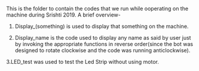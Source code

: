 This is the folder to contain the codes that we run while ooperating on the machine during Srishti 2019.
A brief overview-

1. Display_(something) is used to display that something on the machine.

2. Display_name is the code used to display any name as said by user just by invoking the appropriate functions in reverse order(since the bot was designed to rotate clockwise and the code was running anticlockwise).

3.LED_test was used to test the Led Strip without using motor.
